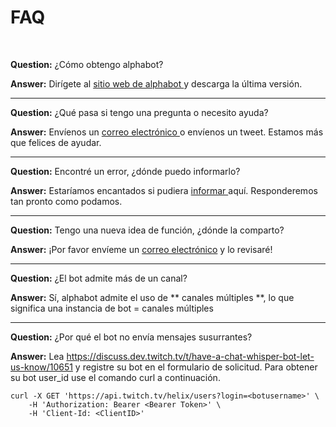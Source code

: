 # **FAQ**
<br/>

**Question:** ¿Cómo obtengo alphabot?

**Answer:**  Dirígete al <a href="https://alphabot.wtf/"> sitio web de alphabot </a> y descarga la última versión.

***
**Question:** ¿Qué pasa si tengo una pregunta o necesito ayuda?

**Answer:** 
Envíenos un <a href= "mailto:filip.adamovic@studierende.htl-donaustadt.at"> correo electrónico </a> o envíenos un tweet. Estamos más que felices de ayudar.

***

**Question:** Encontré un error, ¿dónde puedo informarlo?

**Answer:** 
Estaríamos encantados si pudiera <a href= "mailto:filip.adamovic@studierende.htl-donaustadt.at"> informar </a> aquí. Responderemos tan pronto como podamos.

***

**Question:** Tengo una nueva idea de función, ¿dónde la comparto?

**Answer:** ¡Por favor envíeme un <a href= "mailto:filip.adamovic@studierende.htl-donaustadt.at">correo electrónico</a> y lo revisaré!

***
**Question:** ¿El bot admite más de un canal?

**Answer:** Sí, alphabot admite el uso de ** canales múltiples **, lo que significa una instancia de bot = canales múltiples

***

**Question:** ¿Por qué el bot no envía mensajes susurrantes?

**Answer:** Lea https://discuss.dev.twitch.tv/t/have-a-chat-whisper-bot-let-us-know/10651 y registre su bot en el formulario de solicitud. Para obtener su bot user_id use el comando curl a continuación.

    curl -X GET 'https://api.twitch.tv/helix/users?login=<botusername>' \
        -H 'Authorization: Bearer <Bearer Token>' \
        -H 'Client-Id: <ClientID>'